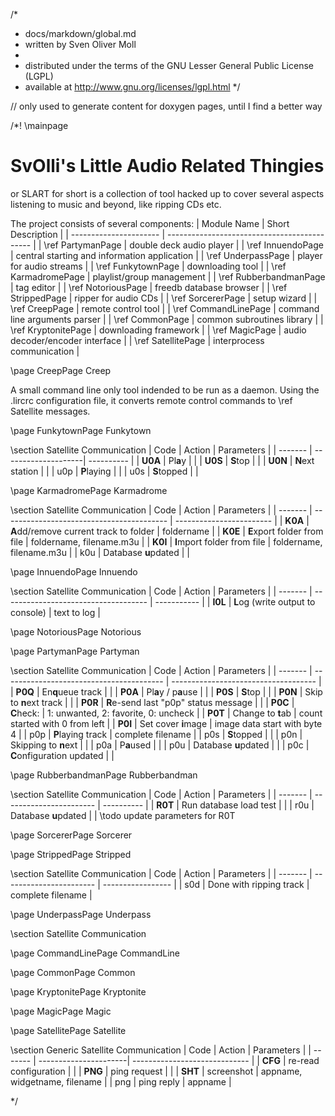 /*
 * docs/markdown/global.md
 * written by Sven Oliver Moll
 *
 * distributed under the terms of the GNU Lesser General Public License (LGPL)
 * available at http://www.gnu.org/licenses/lgpl.html
 */

// only used to generate content for doxygen pages, until I find a better way

/*!
  \mainpage
  # SvOlli's Little Audio Related Thingies

  or SLART for short is a collection of tool hacked up to cover several
  aspects listening to music and beyond, like ripping CDs etc.

  The project consists of several components:
  | Module Name            | Short Description                            |
  | ---------------------- | -------------------------------------------- |
  | \ref PartymanPage      | double deck audio player                     |
  | \ref InnuendoPage      | central starting and information application |
  | \ref UnderpassPage     | player for audio streams                     |
  | \ref FunkytownPage     | downloading tool                             |
  | \ref KarmadromePage    | playlist/group management                    |
  | \ref RubberbandmanPage | tag editor                                   |
  | \ref NotoriousPage     | freedb database browser                      |
  | \ref StrippedPage      | ripper for audio CDs                         |
  | \ref SorcererPage      | setup wizard                                 |
  | \ref CreepPage         | remote control tool                          |
  | \ref CommandLinePage   | command line arguments parser                |
  | \ref CommonPage        | common subroutines library                   |
  | \ref KryptonitePage    | downloading framework                        |
  | \ref MagicPage         | audio decoder/encoder interface              |
  | \ref SatellitePage     | interprocess communication                   |

  \page CreepPage Creep

  A small command line only tool indended to be run as a daemon. Using the
  .lircrc configuration file, it converts remote control commands to
  \ref Satellite messages.

  \page FunkytownPage Funkytown

  \section Satellite Communication
  | Code    | Action              | Parameters |
  | ------- | --------------------| ---------- |
  | **U0A** | Pl<b>a</b>y         |            |
  | **U0S** | <b>S</b>top         |            |
  | **U0N** | <b>N</b>ext station |            |
  |   u0p   | <b>P</b>laying      |            |
  |   u0s   | <b>S</b>topped      |            |

  \page KarmadromePage Karmadrome

  \section Satellite Communication
  | Code    | Action                                    | Parameters               |
  | ------- | ----------------------------------------- | ------------------------ |
  | **K0A** | <b>A</b>dd/remove current track to folder | foldername               |
  | **K0E** | <b>E</b>xport folder from file            | foldername, filename.m3u |
  | **K0I** | <b>I</b>mport folder from file            | foldername, filename.m3u |
  |   k0u   | Database <b>u</b>pdated                   |                          |

  \page InnuendoPage Innuendo

  \section Satellite Communication
  | Code    | Action                               | Parameters  |
  | ------- | ------------------------------------ | ----------- |
  | **I0L** | <b>L</b>og (write output to console) | text to log |

  \page NotoriousPage Notorious

  \page PartymanPage Partyman

  \section Satellite Communication
  | Code    | Action                                   | Parameters                           |
  | ------- | ---------------------------------------- | ------------------------------------ |
  | **P0Q** | En<b>q</b>ueue track                     |                                      |
  | **P0A** | Pl<b>a</b>y / p<b>a</b>use               |                                      |
  | **P0S** | <b>S</b>top                              |                                      |
  | **P0N** | Skip to <b>n</b>ext track                |                                      |
  | **P0R** | <b>R</b>e-send last "p0p" status message |                                      |
  | **P0C** | <b>C</b>heck:                            | 1: unwanted, 2: favorite, 0: uncheck |
  | **P0T** | Change to <b>t</b>ab                     | count started with 0 from left       |
  | **P0I** | Set cover <b>i</b>mage                   | image data start with byte 4         |
  |   p0p   | <b>P</b>laying track                     | complete filename                    |
  |   p0s   | <b>S</b>topped                           |                                      |
  |   p0n   | Skipping to <b>n</b>ext                  |                                      |
  |   p0a   | P<b>a</b>used                            |                                      |
  |   p0u   | Database <b>u</b>pdated                  |                                      |
  |   p0c   | <b>C</b>onfiguration updated             |                                      |


  \page RubberbandmanPage Rubberbandman

  \section Satellite Communication
  | Code    | Action                  | Parameters |
  | ------- | ----------------------- | ---------- |
  | **R0T** | Run database load test  |            |
  |   r0u   | Database <b>u</b>pdated |            |
  \todo update parameters for R0T

  \page SorcererPage Sorcerer

  \page StrippedPage Stripped

  \section Satellite Communication
  | Code    | Action                  | Parameters        |
  | ------- | ----------------------- | ----------------- |
  |   s0d   | Done with ripping track | complete filename |

  \page UnderpassPage Underpass

  \section Satellite Communication

  \page CommandLinePage CommandLine

  \page CommonPage Common

  \page KryptonitePage Kryptonite

  \page MagicPage Magic

  \page SatellitePage Satellite

  \section Generic Satellite Communication
  | Code    | Action                | Parameters                    |
  | ------- | ----------------------| ----------------------------- |
  | **CFG** | re-read configuration |                               |
  | **PNG** | ping request          |                               |
  | **SHT** | screenshot            | appname, widgetname, filename |
  |   png   | ping reply            | appname                       |

*/
